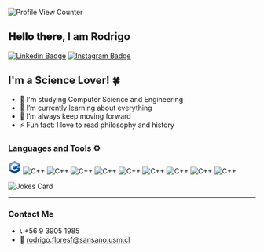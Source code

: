 <!-- <h5>I'm working on this... patience!</h5> -->
![Profile View Counter](https://komarev.com/ghpvc/?username=Rodrigo-Flores)
<h2> 𝐇𝐞𝐥𝐥𝐨 𝐭𝐡𝐞𝐫𝐞, I am Rodrigo</h2>

[![Linkedin Badge](https://img.shields.io/badge/-Rodrigo%20Flores-blue?style=social&logo=Linkedin&logoColor=blue&link=https://www.linkedin.com/in/vedantkhairnar/)](https://www.linkedin.com/in/rodrigo-flores-1207/)   [![Instagram Badge](https://img.shields.io/badge/-rodrigo_flores___-blue?style=social&logo=Instagram&link=https://www.instagram.com/rodrigo_flores___/)](https://www.instagram.com/rodrigo_flores___/)

<!-- <img src="https://github.com/Rodrigo-Flores/Rodrigo-Flores/blob/main/assets/space_name_v2.png" width="1000px" ></h2> -->

## I'm a Science Lover! 🍀

- 🔭 I'm studying Computer Science and Engineering
- 🧠 I’m currently learning about everything
- 🚀 I’m always keep moving forward
- ⚡ Fun fact: I love to read philosophy and history
<!-- - 🌌 2021 Goals: (..) -->

### Languages and Tools ⚙️
<!--<img align="left" alt="Visual Studio Code" width="26px" src="https://raw.githubusercontent.com/github/explore/80688e429a7d4ef2fca1e82350fe8e3517d3494d/topics/visual-studio-code/visual-studio-code.png" />
<img align="left" alt="HTML5" width="26px" src="https://raw.githubusercontent.com/github/explore/80688e429a7d4ef2fca1e82350fe8e3517d3494d/topics/html/html.png" />
<img align="left" alt="CSS3" width="26px" src="https://raw.githubusercontent.com/github/explore/80688e429a7d4ef2fca1e82350fe8e3517d3494d/topics/css/css.png" />
<img align="left" alt="JavaScript" width="26px" src="https://raw.githubusercontent.com/github/explore/80688e429a7d4ef2fca1e82350fe8e3517d3494d/topics/javascript/javascript.png" />
<img align="left" alt="React" width="26px" src="https://raw.githubusercontent.com/github/explore/80688e429a7d4ef2fca1e82350fe8e3517d3494d/topics/react/react.png" />
<img align="left" alt="Git" width="26px" src="https://raw.githubusercontent.com/github/explore/80688e429a7d4ef2fca1e82350fe8e3517d3494d/topics/git/git.png" />
<img align="left" alt="Terminal" width="26px" src="https://raw.githubusercontent.com/github/explore/80688e429a7d4ef2fca1e82350fe8e3517d3494d/topics/terminal/terminal.png" /><br/><br/>
<img align="left" alt="GitHub" width="26px" src="https://raw.githubusercontent.com/github/explore/78df643247d429f6cc873026c0622819ad797942/topics/github/github.png" /><br/>
-->
<!-- <img align="left" alt="CSS3" width="26px" src="/assets/c-.png" />
<img align="left" alt="CSS3" width="26px" src="/assets/command-line.png" />
<img align="left" alt="CSS3" width="26px" src="/assets/git.png" />
<img align="left" alt="CSS3" width="26px" src="/assets/github.png" />
<img align="left" alt="CSS3" width="26px" src="/assets/html-5-.png" />
<img align="left" alt="CSS3" width="26px" src="/assets/linux.png" />
<img align="left" alt="CSS3" width="26px" src="/assets/piton.png" />
<img align="left" alt="CSS3" width="26px" src="/assets/r.png" />
<img align="left" alt="CSS3" width="26px" src="/assets/react.png" /> -->

<img src="/assets/c-.png" alt="C++" width="26px"/>
<img src="/assets/command-line.png-.png" alt="C++" width="26px"/>
<img src="/assets/css-3.png-.png" alt="C++" width="26px"/>
<img src="/assets/github.png.png" alt="C++" width="26px"/>
<img src="/assets/git.png.png" alt="C++" width="26px"/>
<img src="/assets/html-5.png.png" alt="C++" width="26px"/>
<img src="/assets/linux.png.png" alt="C++" width="26px"/>
<img src="/assets/piton.png.png" alt="C++" width="26px"/>
<img src="/assets/react.png.png" alt="C++" width="26px"/>
<img src="/assets/r.png.png" alt="C++" width="26px"/>

![Jokes Card](https://readme-jokes.vercel.app/api)
     
---
### Contact Me
- 📞 +56 9 3905 1985
- 📧  rodrigo.floresf@sansano.usm.cl

